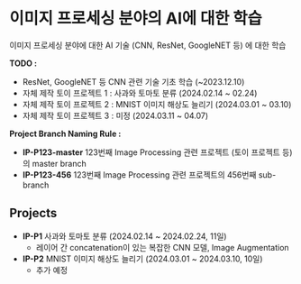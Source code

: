 # 이미지 프로세싱 분야의 AI에 대한 학습

이미지 프로세싱 분야에 대한 AI 기술 (CNN, ResNet, GoogleNET 등) 에 대한 학습

**TODO :**
* ResNet, GoogleNET 등 CNN 관련 기술 기초 학습 (~2023.12.10)
* 자체 제작 토이 프로젝트 1 : 사과와 토마토 분류 (2024.02.14 ~ 02.24)
* 자체 제작 토이 프로젝트 2 : MNIST 이미지 해상도 늘리기 (2024.03.01 ~ 03.10)
* 자체 제작 토이 프로젝트 3 : 미정 (2024.03.11 ~ 04.07)

**Project Branch Naming Rule :**
* **IP-P123-master** 123번째 Image Processing 관련 프로젝트 (토이 프로젝트 등) 의 master branch 
* **IP-P123-456** 123번째 Image Processing 관련 프로젝트의 456번째 sub-branch

## Projects
* **IP-P1** 사과와 토마토 분류 (2024.02.14 ~ 2024.02.24, 11일)
  * 레이어 간 concatenation이 있는 복잡한 CNN 모델, Image Augmentation
* **IP-P2** MNIST 이미지 해상도 늘리기 (2024.03.01 ~ 2024.03.10, 10일)
  * 추가 예정